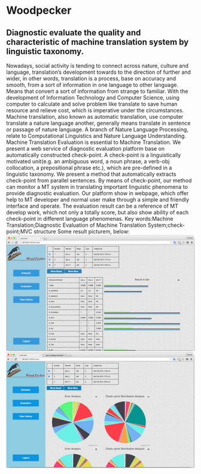 # Woodpecker
## Diagnostic evaluate the quality and characteristic of machine translation system by linguistic taxonomy.
Nowadays, social activity is tending to connect across nature, culture and language, translation’s development towards to the direction of further and wider, in other words, translation is a process, base on accuracy and smooth, from a sort of information in one language to other language. Means that convert a sort of information from strange to familiar. With the development of Information Technology and Computer Science, using computer to calculate and solve problem like translate to save human resource and relieve cost, which is imperative under the circumstances. Machine translation, also known as automatic translation, use computer translate a nature language another, generally means translate in sentence or passage of nature language. A branch of Nature Language Processing, relate to Computational Linguistics and Nature Language Understanding. Machine Translation Evaluation is essential to Machine Translation. We present a web service of diagnostic evaluation platform base on automatically constructed check-point. A check-point is a linguistically motivated unit(e.g. an ambiguous word, a noun phrase, a verb-obj collocation, a prepositional phrase etc.), which are pre-defined in a linguistic taxonomy. We present a method that automatically extracts check-point from parallel sentences. By means of check-point, our method can monitor a MT system in translating important linguistic phenomena to provide diagnostic evaluation. Our platform show in webpage, which offer help to MT developer and normal user make through a simple and friendly interface and operate. The evaluation result can be a reference of MT develop work, which not only a totally score, but also show ability of each check-point in different language phenomenas.
Key words:Machine Translation;Diagnostic Evaluation of Machine Translation System;check-point;MVC structure
Some result picturem, below:
![alt text](https://github.com/vincent101/Woodpecker/blob/master/result1.png "Result1")
![alt text](https://github.com/vincent101/Woodpecker/blob/master/result2.png "Result2")
